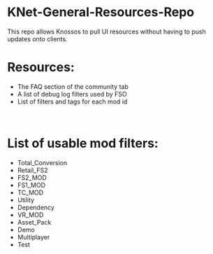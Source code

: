 # KNet-General-Resources-Repo

This repo allows Knossos to pull UI resources without having to push updates onto clients.

# Resources:

- The FAQ section of the community tab
- A list of debug log filters used by FSO
- List of filters and tags for each mod id


<br />

# List of usable mod filters:

- Total_Conversion
- Retail_FS2
- FS2_MOD
- FS1_MOD
- TC_MOD
- Utility
- Dependency
- VR_MOD
- Asset_Pack
- Demo
- Multiplayer
- Test